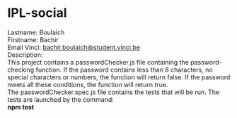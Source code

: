 # IPL-social
Lastname: Boulaich <br/>
Firstname: Bachir <br/>
Email Vinci: bachir.boulaich@student.vinci.be <br/>
Description: <br/>
This project contains a passwordChecker.js file containing the password-checking function. If the password contains less than 8 characters, no special characters or numbers, the function will return false. If the password meets all these conditions, the function will return true. <br/>
The passwordChecker.spec.js file contains the tests that will be run. The tests are launched by the command: <br>
**npm test**
